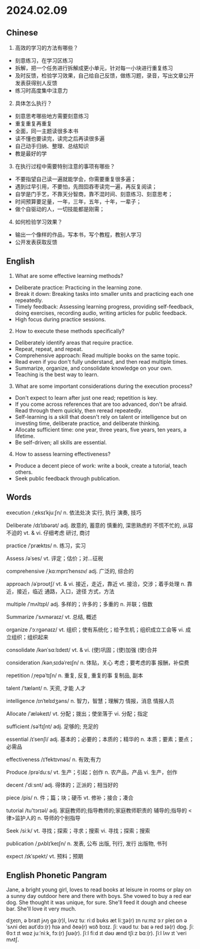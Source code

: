# 2024.02.09
## Chinese
1. 高效的学习的方法有哪些？
- 刻意练习，在学习区练习
- 拆解，把一个任务进行拆解成更小单元，针对每一小块进行重复练习
- 及时反馈，检验学习效果，自己给自己反馈，做练习题，录音，写出文章公开发表获得别人反馈
- 练习时高度集中注意力
2. 具体怎么执行？
- 刻意思考哪些地方需要刻意练习
- 重复重复再重复
- 全面，同一主题读很多本书
- 读不懂也要读完，读完之后再读很多遍
- 自己动手归纳、整理、总结知识
- 教是最好的学
3. 在执行过程中需要特别注意的事项有哪些？
- 不要指望自己读一遍就能学会，你需要重复很多遍；
- 遇到过早引用，不要怕，先囫囵吞枣读完一遍，再反复阅读；
- 自学是门手艺，不靠天分智商，靠不混时间、刻意练习、刻意思考；
- 时间预算要足量，一年，三年，五年，十年，一辈子；
- 做个自驱动的人，一切技能都是刚需；
4. 如何检验学习效果？
- 输出一个像样的作品，写本书，写个教程，教别人学习
- 公开发表获取反馈
## English
1. What are some effective learning methods?
- Deliberate practice: Practicing in the learning zone.
- Break it down: Breaking tasks into smaller units and practicing each one repeatedly.
- Timely feedback: Assessing learning progress, providing self-feedback, doing exercises, recording audio, writing articles for public feedback.
- High focus during practice sessions.

2. How to execute these methods specifically?
- Deliberately identify areas that require practice.
- Repeat, repeat, and repeat.
- Comprehensive approach: Read multiple books on the same topic.
- Read even if you don't fully understand, and then read multiple times.
- Summarize, organize, and consolidate knowledge on your own.
- Teaching is the best way to learn.

3. What are some important considerations during the execution process?
- Don't expect to learn after just one read; repetition is key.
- If you come across references that are too advanced, don't be afraid. Read through them quickly, then reread repeatedly.
- Self-learning is a skill that doesn't rely on talent or intelligence but on investing time, deliberate practice, and deliberate thinking.
- Allocate sufficient time: one year, three years, five years, ten years, a lifetime.
- Be self-driven; all skills are essential.
  
4. How to assess learning effectiveness?
- Produce a decent piece of work: write a book, create a tutorial, teach others.
- Seek public feedback through publication.
## Words
execution /ˌeksɪˈkjuːʃn/
n. 依法处决
实行, 执行
演奏, 技巧

Deliberate  /dɪˈlɪbərət/
adj. 故意的, 蓄意的
慎重的, 深思熟虑的
不慌不忙的, 从容不迫的
vt. & vi. 仔细考虑
研讨, 商讨

practice  /ˈpræktɪs/
n. 练习，实习

Assess  /əˈses/
vt. 评定；估价；对…征税

comprehensive /ˌkɑːmprɪˈhensɪv/
adj. 广泛的, 综合的

approach /əˈproʊtʃ/
vt. & vi. 接近，走近，靠近
vt. 接洽，交涉；着手处理
n. 靠近，接近，临近
通路，入口，途径
方式，方法

multiple /ˈmʌltɪpl/
adj. 多样的；许多的；多重的
n. 并联；倍数

Summarize  /ˈsʌməraɪz/
vt. 总结, 概述

organize /ˈɔːrɡənaɪz/
vt. 组织；使有系统化；给予生机；组织成立工会等
vi. 成立组织；组织起来

consolidate /kənˈsɑːlɪdeɪt/
vt. & vi. (使)巩固；(使)加强
(使)合并

consideration /kənˌsɪdəˈreɪʃn/
n. 体贴，关心
考虑；要考虑的事
报酬，补偿费

repetition  /ˌrepəˈtɪʃn/
n. 重复, 反复, 重复的事
复制品, 副本

talent /ˈtælənt/
n. 天资, 才能
人才

intelligence  /ɪnˈtelɪdʒəns/
n. 智力，智慧；理解力
情报，消息
情报人员

Allocate /ˈæləkeɪt/
vt. 分配；拨出；使坐落于
vi. 分配；指定

sufficient /səˈfɪʃnt/
adj. 足够的; 充足的

essential  /ɪˈsenʃl/
adj. 基本的；必要的；本质的；精华的
n. 本质；要素；要点；必需品

effectiveness /ɪˈfektɪvnəs/
n. 有效;有力

Produce  /prəˈduːs/
vt. 生产；引起；创作
n. 农产品，产品
vi. 生产，创作

decent /ˈdiːsnt/
adj. 得体的；正派的；相当好的

piece /pis/
n. 件；篇；块；硬币
vt. 修补；接合；凑合

tutorial /tu'tɔrɪəl/
adj. 家庭教师的;指导教师的;家庭教师职责的
辅导的;指导的
<律>监护人的
n. 导师的个别指导

Seek /siːk/
vt. 寻找；探索；寻求；搜索
vi. 寻找；探索；搜索

publication /ˌpʌblɪˈkeɪʃn/
n. 发表, 公布
出版, 刊行, 发行
出版物, 书刊

expect  /ɪkˈspekt/
vt. 预料；预期
## English Phonetic Pangram
Jane, a bright young girl, loves to read books at leisure in rooms or play on a sunny day outdoor here and there with boys. She vowed to buy a red ear dog. She thought it was unique, for sure. She'll feed it dough and cheese bar. She'll love it very much.

dʒeɪn, ə braɪt jʌŋ gəː(r)l, lʌvz tuː riːd bʊks æt liːʒə(r) ɪn ruːmz ɔːr pleɪ ɒn ə ˈsʌni deɪ aʊtˈdɔː(r) hɪə and ðeə(r) wɪð bɔɪz. ʃiː vaʊd tuː baɪ ə red ɪə(r) dɒg. ʃiː θɔːt ɪt wɒz juːˈniːk, fɔː(r) ʃʊə(r). ʃiːl fiːd ɪt dəʊ ænd tʃiːz bɑː(r). ʃiːl lʌv ɪt ˈveri mʌtʃ.